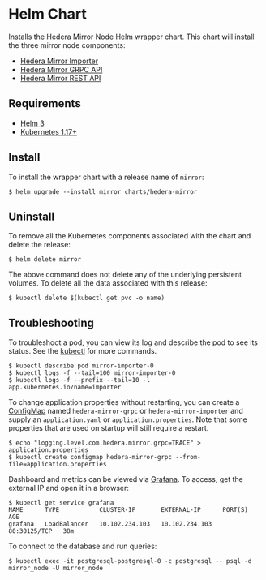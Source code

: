 # Helm Chart

Installs the Hedera Mirror Node Helm wrapper chart. This chart will install the three mirror node components:

- [Hedera Mirror Importer](hedera-mirror-importer)
- [Hedera Mirror GRPC API](hedera-mirror-importer)
- [Hedera Mirror REST API](hedera-mirror-importer)

## Requirements

- [Helm 3](https://helm.sh)
- [Kubernetes 1.17+](https://kubernetes.io)

## Install

To install the wrapper chart with a release name of `mirror`:

```shell script
$ helm upgrade --install mirror charts/hedera-mirror
```

## Uninstall

To remove all the Kubernetes components associated with the chart and delete the release:

```shell script
$ helm delete mirror
```

The above command does not delete any of the underlying persistent volumes. To delete all the data associated with this release:

```shell script
$ kubectl delete $(kubectl get pvc -o name)
```

## Troubleshooting

To troubleshoot a pod, you can view its log and describe the pod to see its status. See the [kubectl](https://kubernetes.io/docs/reference/kubectl/overview/) for more commands.

```shell script
$ kubectl describe pod mirror-importer-0
$ kubectl logs -f --tail=100 mirror-importer-0
$ kubectl logs -f --prefix --tail=10 -l app.kubernetes.io/name=importer
```

To change application properties without restarting, you can create a [ConfigMap](https://kubernetes.io/docs/tasks/configure-pod-container/configure-pod-configmap/#create-configmaps-from-files) named `hedera-mirror-grpc` or `hedera-mirror-importer` and supply an `application.yaml` or `application.properties`. Note that some properties that are used on startup will still require a restart.

```shell script
$ echo "logging.level.com.hedera.mirror.grpc=TRACE" > application.properties
$ kubectl create configmap hedera-mirror-grpc --from-file=application.properties
```

Dashboard and metrics can be viewed via [Grafana](https://grafana.com). To access, get the external IP and open it in a browser:

```shell script
$ kubectl get service grafana
NAME      TYPE           CLUSTER-IP       EXTERNAL-IP      PORT(S)        AGE
grafana   LoadBalancer   10.102.234.103   10.102.234.103   80:30125/TCP   38m
```

To connect to the database and run queries:

```shell script
$ kubectl exec -it postgresql-postgresql-0 -c postgresql -- psql -d mirror_node -U mirror_node
```
